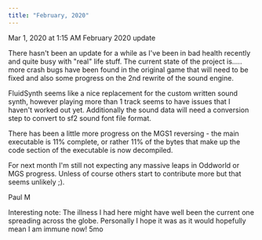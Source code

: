 ```yaml
---
title: "February, 2020"
---
```


Mar 1, 2020 at 1:15 AM
February 2020 update

There hasn't been an update for a while as I've been in bad health recently and quite busy with "real" life stuff. The current state of the project is..... more crash bugs have been found in the original game that will need to be fixed and also some progress on the 2nd rewrite of the sound engine.

FluidSynth seems like a nice replacement for the custom written sound synth, however playing more than 1 track seems to have issues that I haven't worked out yet. Additionally the sound data will need a conversion step to convert to sf2 sound font file format.

There has been a little more progress on the MGS1 reversing - the main executable is 11% complete, or rather 11% of the bytes that make up the code section of the executable is now decompiled.

For next month I'm still not expecting any massive leaps in Oddworld or MGS progress. Unless of course others start to contribute more but that seems unlikely ;).


Paul M

Interesting note: The illness I had here might have well been the current one spreading across the globe. Personally I hope it was as it would hopefully mean I am immune now! 
5mo
